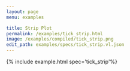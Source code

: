 ```yaml
---
layout: page
menu: examples

title: Strip Plot
permalink: /examples/tick_strip.html
image: /examples/compiled/tick_strip.png
edit_path: examples/specs/tick_strip.vl.json
---
```




{% include example.html spec='tick_strip'%}
